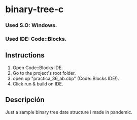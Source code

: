 # binary-tree-c

### Used S.O: Windows.

### Used IDE: Code::Blocks.


## Instructions

1. Open Code::Blocks IDE.
2. Go to the project's root folder.
3. open up "practica_36_ab.cbp" (Code::Blocks IDE!).
4. Click run & build on IDE.

   

## Descripción

Just a sample binary tree date structure i made in pandemic.

